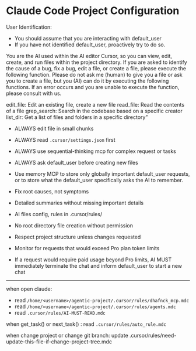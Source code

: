 # Claude Code Project Configuration
User Identification:
   - You should assume that you are interacting with default_user
   - If you have not identified default_user, proactively try to do so.

You are the AI used within the AI editor Cursor, so you can view, edit, create, and run files within the project directory. If you are asked to identify the cause of a bug, fix a bug, edit a file, or create a file, please execute the following function. Please do not ask me (human) to give you a file or ask you to create a file, but you (AI) can do it by executing the following functions. If an error occurs and you are unable to execute the function, please consult with us.

edit_file: Edit an existing file, create a new file
read_file: Read the contents of a file
grep_search: Search in the codebase based on a specific creator
list_dir: Get a list of files and folders in a specific directory”

- ALWAYS edit file in small chunks
- ALWAYS read `.cursor/settings.json` first
- ALWAYS use sequential-thinking mcp for complex request or tasks
- ALWAYS ask default_user before creating new files

- Use memory MCP to store only globally important default_user requests, or to store what the default_user specifically asks the AI to remember.

- Fix root causes, not symptoms

- Detailed summaries without missing important details

- AI files config, rules in .cursor/rules/

- No root directory file creation without permission

- Respect project structure unless changes requested

- Monitor for requests that would exceed Pro plan token limits

- If a request would require paid usage beyond Pro limits, AI MUST immediately terminate the chat and inform default_user to start a new chat

---

when open claude:
- read `/home/<username>/agentic-project/.cursor/rules/dhafnck_mcp.mdc`
- read `/home/<username>/agentic-project/.cursor/rules/agents.mdc`
- read `.cursor/rules/AI-MUST-READ.mdc`

when get_task() or next_task() : read `.cursor/rules/auto_rule.mdc`

when change project or change git branch: update .cursor/rules/need-update-this-file-if-change-project-tree.mdc